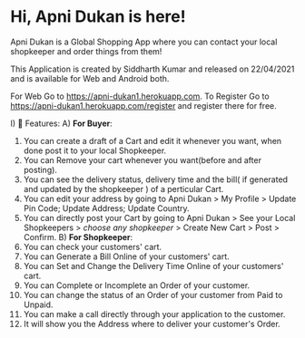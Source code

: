 # Hi, Apni Dukan is here!
Apni Dukan is a Global Shopping App where you can contact your local shopkeeper and order things from them!

This Application is created by Siddharth Kumar and released on 22/04/2021 and is available for Web and Android both.

For Web Go to <a href="https://apni-dukan1.herokuapp.com">https://apni-dukan1.herokuapp.com</a>.
To Register Go to <a href="https://apni-dukan1.herokuapp.com/register">https://apni-dukan1.herokuapp.com/register</a> and register there for free.

I) 🎁 Features:
A) __For Buyer__:
1) You can create a draft of a Cart and edit it whenever you want, when done post it to your local Shopkeeper.
2) You can Remove your cart whenever you want(before and after posting).
3) You can see the delivery status, delivery time and the bill( if generated and updated by the shopkeeper ) of a perticular Cart.
4) You can edit your address by going to Apni Dukan > My Profile > Update Pin Code; Update Address; Update Country.
5) You can directly post your Cart by going to Apni Dukan > See your Local Shopkeepers > *choose any shopkeeper* > Create New Cart > Post > Confirm.
B) __For Shopkeeper__:
1) You can check your customers' cart.
2) You can Generate a Bill Online of your customers' cart.
3) You can Set and Change the Delivery Time Online of your customers' cart.
4) You can Complete or Incomplete an Order of your customer.
5) You can change the status of an Order of your customer from Paid to Unpaid.
6) You can make a call directly through your application to the customer.
7) It will show you the Address where to deliver your customer's Order.
